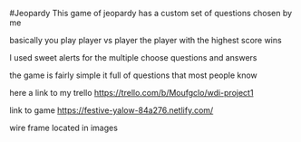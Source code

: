 #Jeopardy
This game of jeopardy has a custom set of questions chosen by me 

basically you play player vs player the player with the highest score wins

I used sweet alerts for the multiple choose questions and answers

the game is fairly simple it full of questions that most people know 

here a link to my trello
https://trello.com/b/Moufgclo/wdi-project1

link to game
https://festive-yalow-84a276.netlify.com/

wire frame located in images